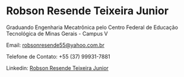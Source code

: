 # Robson Resende Teixeira Junior 

Graduando Engenharia Mecatrônica pelo Centro Federal de Educação Tecnológica de Minas Gerais - Campus V 

Email: [robsonresende55@yahoo.com.br](mailto:robsonresende55@yahoo.com.br)

Telefone de Contato: +55 (37) 99931-7881 

Linkedin: [Robson Resende Teixeira Junior](https://www.linkedin.com/in/robson-resende-teixeira-junior-95116522b)
